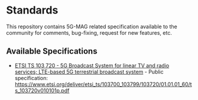 # Standards

This repository contains 5G-MAG related specification available to the community for comments, bug-fixing, request for new features, etc.

## Available Specifications

* [ETSI TS 103 720 - 5G Broadcast System for linear TV and radio services; LTE-based 5G terrestrial broadcast system](https://github.com/5G-MAG/Standards/blob/main/ETSI-TS%20103%20720.docx) - Public specification: https://www.etsi.org/deliver/etsi_ts/103700_103799/103720/01.01.01_60/ts_103720v010101p.pdf

